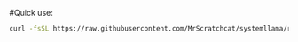 #Quick use:
```bash
curl -fsSL https://raw.githubusercontent.com/MrScratchcat/systemllama/refs/heads/main/systemllama.sh | sh
```
